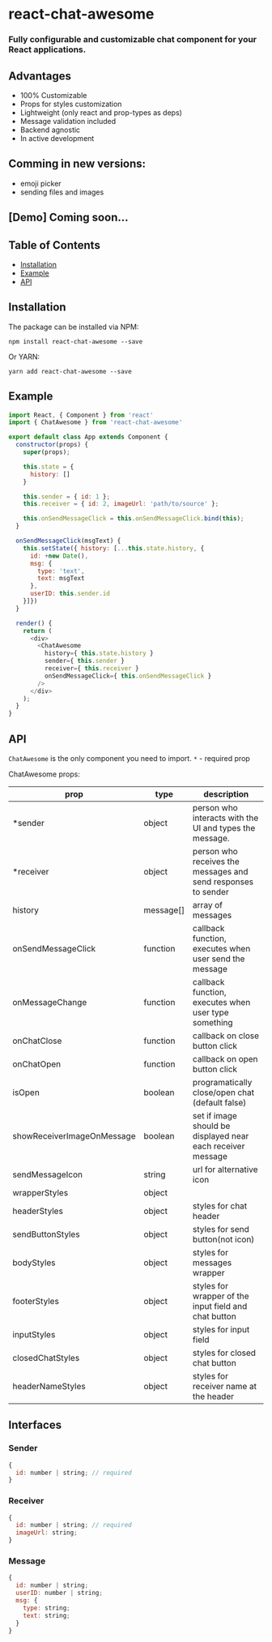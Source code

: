 # react-chat-awesome

### Fully configurable and customizable chat component for your React applications. 

## Advantages

- 100% Customizable
- Props for styles customization
- Lightweight (only react and prop-types as deps)
- Message validation included
- Backend agnostic
- In active development

## Comming in new versions:

- emoji picker
- sending files and images

## [Demo] Coming soon...

## Table of Contents
- [Installation](#installation)
- [Example](#example)
- [API](#api)

## Installation

The package can be installed via NPM:

```
npm install react-chat-awesome --save
```

Or YARN:

```
yarn add react-chat-awesome --save
```

## Example

``` javascript
import React, { Component } from 'react'
import { ChatAwesome } from 'react-chat-awesome'

export default class App extends Component {
  constructor(props) {
    super(props);

    this.state = {
      history: []
    }

    this.sender = { id: 1 };
    this.receiver = { id: 2, imageUrl: 'path/to/source' };

    this.onSendMessageClick = this.onSendMessageClick.bind(this);
  }

  onSendMessageClick(msgText) {
    this.setState({ history: [...this.state.history, {
      id: +new Date(),
      msg: {
        type: 'text',
        text: msgText
      },
      userID: this.sender.id
    }]})
  }

  render() {
    return (
      <div>
        <ChatAwesome
          history={ this.state.history }
          sender={ this.sender }
          receiver={ this.receiver }
          onSendMessageClick={ this.onSendMessageClick }
        />
      </div>
    );
  }
}

```
## API

`ChatAwesome` is the only component you need to import.
`*` - required prop

ChatAwesome props:

|prop | type   | description |
|-----|--------|---------------|
| *sender | object | person who interacts with the UI and types the message.|
| *receiver | object | person who receives the messages and send responses to sender |
| history | message[] | array of messages |
| onSendMessageClick | function | callback function, executes when user send the message |
| onMessageChange | function | callback function, executes when user type something |
| onChatClose | function | callback on close button click |
| onChatOpen | function | callback on open button click |
| isOpen | boolean | programatically close/open chat (default false)
| showReceiverImageOnMessage | boolean | set if image should be displayed near each receiver message |
| sendMessageIcon | string | url for alternative icon |
| wrapperStyles | object | |
| headerStyles | object | styles for chat header |
| sendButtonStyles | object | styles for send button(not icon) |
| bodyStyles | object | styles for messages wrapper |
| footerStyles | object | styles for wrapper of the input field and chat button
| inputStyles | object | styles for input field |
| closedChatStyles | object | styles for closed chat button
| headerNameStyles | object | styles for receiver name at the header

## Interfaces

### Sender
``` javascript
{
  id: number | string; // required
}
```

### Receiver
``` javascript
{
  id: number | string; // required 
  imageUrl: string;
}
```
### Message
``` javascript
{
  id: number | string;
  userID: number | string;
  msg: {
    type: string;
    text: string;
  }
}
```
